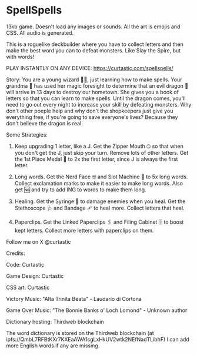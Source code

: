 # SpellSpells
13kb game. Doesn't load any images or sounds. All the art is emojis and CSS. All audio is generated.

This is a roguelike deckbuilder where you have to collect letters and then make the best word you can to defeat monsters. Like Slay the Spire, but with words!

PLAY INSTANTLY ON ANY DEVICE: https://curtastic.com/spellspells/

Story: You are a young wizard 🧙‍♂️, just learning how to make spells. Your grandma 👵 has used her magic foresight to determine that an evil dragon 🐉 will arrive in 13 days to destroy our hometown. She gives you a book of letters so that you can learn to make spells. Until the dragon comes, you'll need to go out every night to increase your skill by defeating monsters. Why don't other poeple help and why don't the shopkeepers just give you everything free, if you're going to save everyone's lives? Because they don't believe the dragon is real.

Some Strategies:

1. Keep upgrading 1 letter, like a J. Get the Zipper Mouth 🤐 so that when you don't get the J, just skip your turn. Remove lots of other letters. Get the 1st Place Medal 🥇 to 2x the first letter, since J is always the first letter.

2. Long words. Get the Nerd Face 🤓 and Slot Machine 🎰 to 5x long words. Collect exclamation marks to make it easier to make long words. Also get 🆖 and try to add ING to words to make them long.

3. Healing. Get the Syringe 💉 to damage enemies when you heal. Get the Stethoscope 🩺 and Bandage 🩹 to heal more. Collect letters that heal.

4. Paperclips. Get the Linked Paperclips 🖇 and Filing Cabinet 🗄 to boost kept letters. Collect more letters with paperclips on them.

Follow me on X @curtastic

Credits:

Code: Curtastic

Game Design: Curtastic

CSS art: Curtastic

Victory Music: "Alta Trinita Beata" - Laudario di Cortona

Game Over Music: "The Bonnie Banks o' Loch Lomond" - Unknown author

Dictionary hosting: Thirdweb blockchain

The word dictionary is stored on the Thirdweb blockchain (at ipfs://QmbL7RFBtKXr7KXEaAWA1sgLxHkUV2wtk2NEfNadTLibhF) I can add more English words if any are missing.
